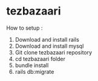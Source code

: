 # tezbazaari


How to setup :

1) Download and install rails
2) Download and install mysql
3) Git clone tezbazaari repository
4) cd tezbazaari folder
5) bundle install
6) rails db:migrate
